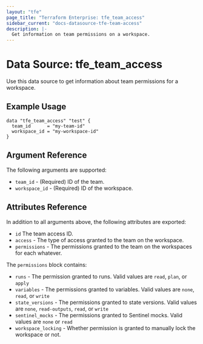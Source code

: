 ```yaml
---
layout: "tfe"
page_title: "Terraform Enterprise: tfe_team_access"
sidebar_current: "docs-datasource-tfe-team-access"
description: |-
  Get information on team permissions on a workspace.
---
```


# Data Source: tfe_team_access

Use this data source to get information about team permissions for a workspace.

## Example Usage

```hcl
data "tfe_team_access" "test" {
  team_id      = "my-team-id"
  workspace_id = "my-workspace-id"
}
```

## Argument Reference

The following arguments are supported:

* `team_id` - (Required) ID of the team.
* `workspace_id` - (Required) ID of the workspace.

## Attributes Reference

In addition to all arguments above, the following attributes are exported:

* `id` The team access ID.
* `access` - The type of access granted to the team on the workspace.
* `permissions` - The permissions granted to the team on the workspaces for each whatever.

The `permissions` block contains:

* `runs` - The permission granted to runs. Valid values are `read`, `plan`, or `apply`
* `variables` - The permissions granted to variables. Valid values are `none`, `read`, or `write`
* `state_versions` - The permissions granted to state versions. Valid values are `none`, `read-outputs`, `read`, or `write`
* `sentinel_mocks` - The permissions granted to Sentinel mocks. Valid values are `none` or `read`
* `workspace_locking` - Whether permission is granted to manually lock the workspace or not.
